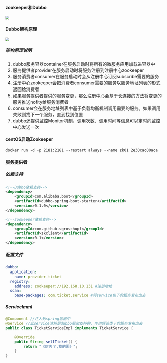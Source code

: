 #### zookeeper和Dubbo

<img src="C:\Users\Administrator\Desktop\md\Java\spring boot整合篇\image\Dubbo.png" style="zoom:67%;" />

#### Dubbo架构原理

<img src="C:\Users\Administrator\Desktop\md\Java\spring boot整合篇\image\Dubbo框架.png" style="zoom:67%;" />

##### 架构原理说明

1. dubbo服务容器container在服务启动时将所有的微服务应用加载进容器中
2. 服务提供者provider在服务启动时将服务注册到注册中心zookeeper
3. 服务消费者consumer在服务启动时会从注册中心订阅subscribe需要的服务
4.   注册中心zookeeper会把消费者consumer需要的服务以服务地址列表的形式返回给消费者
5. 如果服务提供者提供的服务变更，那么注册中心会基于长连接的方法将变更的服务推送nofity给服务消费者
6. consumer会在服务地址列表中基于负载均衡机制调用需要的服务。如果调用失败则找下一个服务，直到找到位置
7. dubbo还提供监控Monitor机制，调用次数、调用时间等信息可以定时向监控中心发送一次

#### centOS启动Zookeeper

```shell
docker run -d -p 2181:2181 --restart always --name zk01 2e30cac00aca
```

#### 服务提供者

##### 依赖支持

```xml
<!--Dubbo依赖支持-->
<dependency>
    <groupId>com.alibaba.boot</groupId>
    <artifactId>dubbo-spring-boot-starter</artifactId>
    <version>0.1.0</version>
</dependency>

<!--zookeeper依赖支持-->
<dependency>
    <groupId>com.github.sgroschupf</groupId>
    <artifactId>zkclient</artifactId>
    <version>0.1</version>
</dependency>
```

##### 配置文件	

```yaml
dubbo:
  application:
    name: provider-ticket
  registry:
    address: zookeeper://192.168.10.131 #注册地址
  scan:
    base-packages: com.ticket.service #将service包下的服务发布出去
```

##### ServiceImml

```java
@Component //注入到spring容器中
@Service //此service注解是dubbo框架支持的，作用将该类下的服务发布出去
public class TicketServiceImpl implements TicketService {

    @Override
    public String sellTicket() {
        return "《厉害了,我的国》";
    }
}
```

